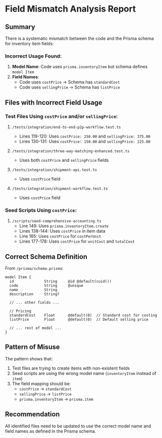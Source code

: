 # Field Mismatch Analysis Report

## Summary

There is a systematic mismatch between the code and the Prisma schema for inventory item fields:

### Incorrect Usage Found:
1. **Model Name**: Code uses `prisma.inventoryItem` but schema defines `model Item`
2. **Field Names**: 
   - Code uses `costPrice` → Schema has `standardCost`
   - Code uses `sellingPrice` → Schema has `listPrice`

## Files with Incorrect Field Usage

### Test Files Using `costPrice` and/or `sellingPrice`:
1. `/tests/integration/end-to-end-p2p-workflow.test.ts`
   - Lines 119-120: Uses `costPrice: 250.00` and `sellingPrice: 375.00`
   - Lines 130-131: Uses `costPrice: 150.00` and `sellingPrice: 225.00`

2. `/tests/integration/three-way-matching-enhanced.test.ts`
   - Uses both `costPrice` and `sellingPrice` fields

3. `/tests/integration/shipment-api.test.ts`
   - Uses `costPrice` field

4. `/tests/integration/shipment-workflow.test.ts`
   - Uses `costPrice` field

### Seed Scripts Using `costPrice`:
1. `/scripts/seed-comprehensive-accounting.ts`
   - Line 149: Uses `prisma.inventoryItem.create`
   - Lines 138-144: Uses `costPrice` in item data
   - Line 165: Uses `costPrice` for `costPerUnit`
   - Lines 177-178: Uses `costPrice` for `unitCost` and `totalCost`

## Correct Schema Definition

From `/prisma/schema.prisma`:

```prisma
model Item {
  id              String     @id @default(cuid())
  code            String     @unique
  name            String
  description     String?
  
  // ... other fields ...
  
  // Pricing
  standardCost    Float      @default(0)  // Standard cost for costing
  listPrice       Float      @default(0)  // Default selling price
  
  // ... rest of model ...
}
```

## Pattern of Misuse

The pattern shows that:
1. Test files are trying to create items with non-existent fields
2. Seed scripts are using the wrong model name (`inventoryItem` instead of `item`)
3. The field mapping should be:
   - `costPrice` → `standardCost`
   - `sellingPrice` → `listPrice`
   - `prisma.inventoryItem` → `prisma.item`

## Recommendation

All identified files need to be updated to use the correct model name and field names as defined in the Prisma schema.